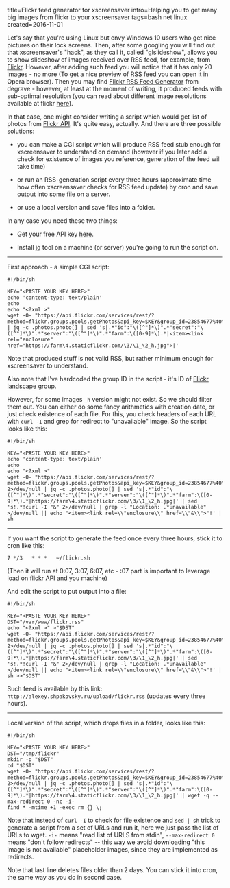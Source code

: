 title=Flickr feed generator for xscreensaver
intro=Helping you to get many big images from flickr to your xscreensaver
tags=bash net linux
created=2016-11-01


Let's say that you're using Linux but envy Windows 10 users who get nice
pictures on their lock screens.
Then, after some googling you will find out that xscreensaver's "hack", as they
call it, called "glslideshow", allows you to show slideshow of images received
over RSS feed, for example, from [Flickr][f].
However, after adding such feed you will notice that it has only 20 images - no
more (To get a nice preview of RSS feed you can open it in Opera browser).
Then you may find [Flickr RSS Feed Generator][dg] from degrave - however, at
least at the moment of writing, it produced feeds with sub-optimal resolution
(you can read about different image resolutions available at flickr
[here][img-url-size]).

In that case, one might consider writing a script which would get list of
photos from [Flickr API][api]. It's quite easy, actually.
And there are three possible solutions:

* you can make a CGI script which will produce RSS feed stub
  enough for xscreensaver to understand
  on demand
  (however if you later add a check for existence of images you reference,
  generation of the feed will take time)

* or run an RSS-generation script every three hours
  (approximate time how often xscreensaver checks for RSS feed update)
  by cron and save output into some file on a server.

* or use a local version and save files into a folder.

In any case you need these two things:

* Get your free API key [here][key].

* Install [jq][] tool
  on a machine (or server) you're going to run the script on.

* * *

First approach - a simple CGI script:

	#!/bin/sh
	
	KEY="<PASTE YOUR KEY HERE>"
	echo 'content-type: text/plain'
	echo
	echo "<?xml >"
	wget -O- "https://api.flickr.com/services/rest/?method=flickr.groups.pools.getPhotos&api_key=$KEY&group_id=23854677%40N00&format=json&nojsoncallback=1" | jq -c .photos.photo[] | sed 's|.*"id":"\([^"]*\)".*"secret":"\([^"]*\)".*"server":"\([^"]*\)".*"farm":\([0-9]*\).*|<item><link rel="enclosure" href="https://farm\4.staticflickr.com/\3/\1_\2_h.jpg">|'

Note that produced stuff is not valid RSS, but rather minimum enough for
xscreensaver to understand.

Also note that I've hardcoded the group ID in the script - it's ID of [Flickr
landscape][group] group.

[f]: https://www.flickr.com/services/feeds/
[dg]: http://www.degraeve.com/flickr-rss/
[api]: https://www.flickr.com/services/api/
[key]: https://www.flickr.com/services/apps/create/apply
[jq]: https://stedolan.github.io/jq/
[img-url-size]: https://www.flickr.com/services/api/misc.urls.html
[group]: https://www.flickr.com/groups/landcape/

However, for some images `_h` version might not exist. So we should filter them
out.  You can either do some fancy arithmetics with creation date, or just
check existence of each file. For this, you check headers of each URL with
`curl -I` and grep for redirect to "unavailable" image. So the script looks
like this:

	#!/bin/sh
	
	KEY="<PASTE YOUR KEY HERE>"
	echo 'content-type: text/plain'
	echo
	echo "<?xml >"
	wget -O- "https://api.flickr.com/services/rest/?method=flickr.groups.pools.getPhotos&api_key=$KEY&group_id=23854677%40N00&format=json&nojsoncallback=1" 2>/dev/null | jq -c .photos.photo[] | sed 's|.*"id":"\([^"]*\)".*"secret":"\([^"]*\)".*"server":"\([^"]*\)".*"farm":\([0-9]*\).*|https://farm\4.staticflickr.com/\3/\1_\2_h.jpg|' | sed 's!.*!curl -I "&" 2>/dev/null | grep -l "Location: .*unavailable" >/dev/null || echo "<item><link rel=\\"enclosure\\" href=\\"&\\">"!' | sh

* * *

If you want the script to generate the feed once every three hours,
stick it to cron like this:

	7 */3	* * *	~/flickr.sh

(Then it will run at 0:07, 3:07, 6:07, etc - :07 part is important to leverage load on flickr API and you machine)

And edit the script to put output into a file:

	#!/bin/sh
	
	KEY="<PASTE YOUR KEY HERE>"
	DST="/var/www/flickr.rss"
	echo "<?xml >" >"$DST"
	wget -O- "https://api.flickr.com/services/rest/?method=flickr.groups.pools.getPhotos&api_key=$KEY&group_id=23854677%40N00&format=json&nojsoncallback=1" 2>/dev/null | jq -c .photos.photo[] | sed 's|.*"id":"\([^"]*\)".*"secret":"\([^"]*\)".*"server":"\([^"]*\)".*"farm":\([0-9]*\).*|https://farm\4.staticflickr.com/\3/\1_\2_h.jpg|' | sed 's!.*!curl -I "&" 2>/dev/null | grep -l "Location: .*unavailable" >/dev/null || echo "<item><link rel=\\"enclosure\\" href=\\"&\\">"!' | sh >>"$DST"

Such feed is available by this link:
`http://alexey.shpakovsky.ru/upload/flickr.rss`
(updates every three hours).

* * *

Local version of the script, which drops files in a folder, looks like this:

	#!/bin/sh
	
	KEY="<PASTE YOUR KEY HERE>"
	DST="/tmp/flickr"
	mkdir -p "$DST"
	cd "$DST"
	wget -O- "https://api.flickr.com/services/rest/?method=flickr.groups.pools.getPhotos&api_key=$KEY&group_id=23854677%40N00&format=json&nojsoncallback=1" 2>/dev/null | jq -c .photos.photo[] | sed 's|.*"id":"\([^"]*\)".*"secret":"\([^"]*\)".*"server":"\([^"]*\)".*"farm":\([0-9]*\).*|https://farm\4.staticflickr.com/\3/\1_\2_h.jpg|' | wget -q --max-redirect 0 -nc -i-
	find * -mtime +1 -exec rm {} \;

Note that instead of `curl -I` to check for file existence and `sed | sh` trick
to generate a script from a set of URLs and run it,
here we just pass the list of URLs to wget.
`-i-` means "read list of URLS from stdin",
`--max-redirect 0` means "don't follow redirects" --
this way we avoid downloading "this image is not available" placeholder images,
since they are implemented as redirects.

Note that last line deletes files older than 2 days.
You can stick it into cron, the same way as you do in second case.
